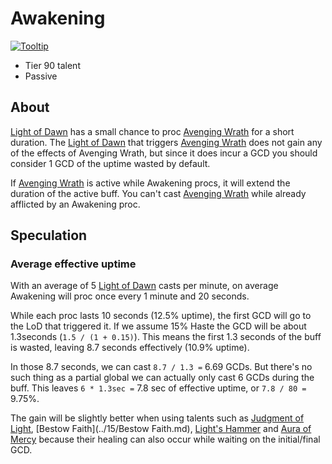 # Awakening

[![Tooltip](https://user-images.githubusercontent.com/4565223/39920151-5e5bea6a-5516-11e8-8571-1f1a99ad47de.png)](https://beta.wowdb.com/spells/248033-awakening)

- Tier 90 talent
- Passive

## About

[Light of Dawn](../../LightOfDawn.md) has a small chance to proc [Avenging Wrath](../../AvengingWrath.md) for a short duration. The [Light of Dawn](../../LightOfDawn.md) that triggers [Avenging Wrath](../../AvengingWrath.md) does not gain any of the effects of Avenging Wrath, but since it does incur a GCD you should consider 1 GCD of the uptime wasted by default.

If [Avenging Wrath](../../AvengingWrath.md) is active while Awakening procs, it will extend the duration of the active buff. You can't cast [Avenging Wrath](../../AvengingWrath.md) while already afflicted by an Awakening proc.

## Speculation

### Average effective uptime

With an average of 5 [Light of Dawn](../../LightOfDawn.md) casts per minute, on average Awakening will proc once every 1 minute and 20 seconds.

While each proc lasts 10 seconds (12.5% uptime), the first GCD will go to the LoD that triggered it. If we assume 15% Haste the GCD will be about 1.3seconds (`1.5 / (1 + 0.15)`). This means the first 1.3 seconds of the buff is wasted, leaving 8.7 seconds effectively (10.9% uptime).

In those 8.7 seconds, we can cast `8.7 / 1.3 =` 6.69 GCDs. But there's no such thing as a partial global we can actually only cast 6 GCDs during the buff. This leaves `6 * 1.3sec =` 7.8 sec of effective uptime, or `7.8 / 80 =` 9.75%.

The gain will be slightly better when using talents such as [Judgment of Light](../75/JudgmentOfLight.md), [Bestow Faith](../15/Bestow Faith.md), [Light's Hammer](../15/LightsHammer.md) and [Aura of Mercy](../60/AuraOfMercy.md) because their healing can also occur while waiting on the initial/final GCD.
